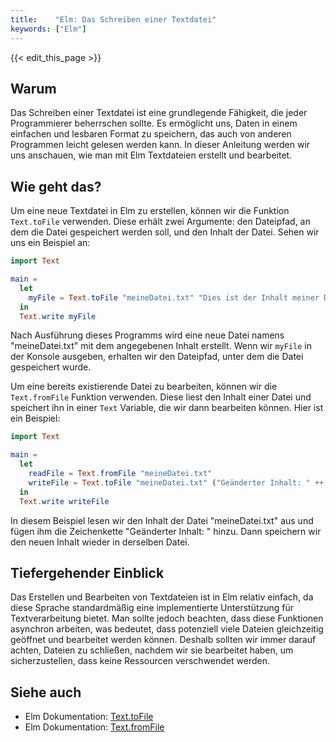 ```yaml
---
title:    "Elm: Das Schreiben einer Textdatei"
keywords: ["Elm"]
---
```


{{< edit_this_page >}}

## Warum

Das Schreiben einer Textdatei ist eine grundlegende Fähigkeit, die jeder Programmierer beherrschen sollte. Es ermöglicht uns, Daten in einem einfachen und lesbaren Format zu speichern, das auch von anderen Programmen leicht gelesen werden kann. In dieser Anleitung werden wir uns anschauen, wie man mit Elm Textdateien erstellt und bearbeitet.

## Wie geht das?

Um eine neue Textdatei in Elm zu erstellen, können wir die Funktion `Text.toFile` verwenden. Diese erhält zwei Argumente: den Dateipfad, an dem die Datei gespeichert werden soll, und den Inhalt der Datei. Sehen wir uns ein Beispiel an:

```Elm
import Text

main =
  let
    myFile = Text.toFile "meineDatei.txt" "Dies ist der Inhalt meiner Datei."
  in
  Text.write myFile
```

Nach Ausführung dieses Programms wird eine neue Datei namens "meineDatei.txt" mit dem angegebenen Inhalt erstellt. Wenn wir `myFile` in der Konsole ausgeben, erhalten wir den Dateipfad, unter dem die Datei gespeichert wurde.

Um eine bereits existierende Datei zu bearbeiten, können wir die `Text.fromFile` Funktion verwenden. Diese liest den Inhalt einer Datei und speichert ihn in einer `Text` Variable, die wir dann bearbeiten können. Hier ist ein Beispiel:

```Elm
import Text

main =
  let
    readFile = Text.fromFile "meineDatei.txt"
    writeFile = Text.toFile "meineDatei.txt" ("Geänderter Inhalt: " ++ readFile)
  in
  Text.write writeFile
```

In diesem Beispiel lesen wir den Inhalt der Datei "meineDatei.txt" aus und fügen ihm die Zeichenkette "Geänderter Inhalt: " hinzu. Dann speichern wir den neuen Inhalt wieder in derselben Datei.

## Tiefergehender Einblick

Das Erstellen und Bearbeiten von Textdateien ist in Elm relativ einfach, da diese Sprache standardmäßig eine implementierte Unterstützung für Textverarbeitung bietet. Man sollte jedoch beachten, dass diese Funktionen asynchron arbeiten, was bedeutet, dass potenziell viele Dateien gleichzeitig geöffnet und bearbeitet werden können. Deshalb sollten wir immer darauf achten, Dateien zu schließen, nachdem wir sie bearbeitet haben, um sicherzustellen, dass keine Ressourcen verschwendet werden.

## Siehe auch

- Elm Dokumentation: [Text.toFile](https://package.elm-lang.org/packages/elm/core/latest/Text#toFile)
- Elm Dokumentation: [Text.fromFile](https://package.elm-lang.org/packages/elm/core/latest/Text#fromFile)